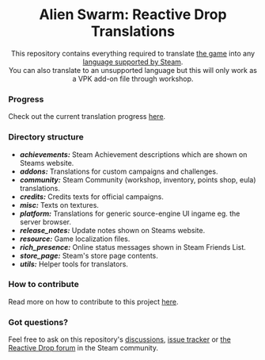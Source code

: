 <div align="center">

# Alien Swarm: Reactive Drop Translations

This repository contains everything required to translate [the game](https://store.steampowered.com/app/563560/) into any [language supported by Steam](https://partner.steamgames.com/doc/store/localization#supported_languages).  
You can also translate to an unsupported language but this will only work as a VPK add-on file through workshop.

</div>

### Progress
Check out the current translation progress [here](PROGRESS.md).

### Directory structure
- ***achievements:*** Steam Achievement descriptions which are shown on Steams website.
- ***addons:*** Translations for custom campaigns and challenges.
- ***community:*** Steam Community (workshop, inventory, points shop, eula) translations.
- ***credits:*** Credits texts for official campaigns.
- ***misc:*** Texts on textures.
- ***platform:*** Translations for generic source-engine UI ingame eg. the server browser.
- ***release_notes:*** Update notes shown on Steams website.
- ***resource:*** Game localization files.
- ***rich_presence:*** Online status messages shown in Steam Friends List.
- ***store_page:*** Steam's store page contents.
- ***utils:*** Helper tools for translators.

### How to contribute
Read more on how to contribute to this project [here](CONTRIBUTING.md).

### Got questions?
Feel free to ask on this repository's [discussions](https://github.com/ReactiveDrop/reactivedrop_translations/discussions), [issue tracker](https://github.com/ReactiveDrop/reactivedrop_translations/issues) or [the Reactive Drop forum](https://steamcommunity.com/app/563560/discussions/1/) in the Steam community.
